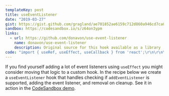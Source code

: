 ```yaml
---
templateKey: post
title: useEventListener
date: "2019-03-27"
gist: https://gist.github.com/gragland/ae701852ae6159c712d860a946cd7ca0
sandbox: https://codesandbox.io/s/z64on3ypm
links:
  - url: https://github.com/donavon/use-event-listener
    name: donavon/use-event-listener
    description: Original source for this hook available as a library
code: "import { useRef, useEffect, useCallback } from 'react';\r\n\r\n\/\/ Usage\r\nfunction App(){\r\n  \/\/ State for storing mouse coordinates\r\n  const [coords, setCoords] = useState({ x: 0, y: 0 });\r\n  \r\n  \/\/ Event handler utilizing useCallback ...\r\n  \/\/ ... so that reference never changes.\r\n  const handler = useCallback(\r\n    ({ clientX, clientY }) => {\r\n      \/\/ Update coordinates\r\n      setCoords({ x: clientX, y: clientY });\r\n    },\r\n    [setCoords]\r\n  );\r\n  \r\n  \/\/ Add event listener using our hook\r\n  useEventListener('mousemove', handler);\r\n  \r\n  return (\r\n    <h1>\r\n      The mouse position is ({coords.x}, {coords.y})\r\n    <\/h1>\r\n  );\r\n}\r\n\r\n\/\/ Hook\r\nfunction useEventListener(eventName, handler, element = global){\r\n  \/\/ Create a ref that stores handler\r\n  const savedHandler = useRef();\r\n  \r\n  \/\/ Update ref.current value if handler changes.\r\n  \/\/ This allows our effect below to always get latest handler ...\r\n  \/\/ ... without us needing to pass it in effect deps array ...\r\n  \/\/ ... and potentially cause effect to re-run every render.\r\n  useEffect(() => {\r\n    savedHandler.current = handler;\r\n  }, [handler]);\r\n\r\n  useEffect(\r\n    () => {\r\n      \/\/ Make sure element supports addEventListener\r\n      const isSupported = element && element.addEventListener;\r\n      if (!isSupported) return;\r\n      \r\n      \/\/ Create event listener that calls handler function stored in ref\r\n      const eventListener = event => savedHandler.current(event);\r\n      \r\n      \/\/ Add event listener\r\n      element.addEventListener(eventName, eventListener);\r\n      \r\n      \/\/ Remove event listener on cleanup\r\n      return () => {\r\n        element.removeEventListener(eventName, eventListener);\r\n      };\r\n    },\r\n    [eventName, element] \/\/ Re-run if eventName or element changes\r\n  );\r\n};"
---
```


If you find yourself adding a lot of event listeners using `useEffect` you might consider moving that logic to a custom hook. In the recipe below we create a `useEventListener` hook that handles checking if `addEventListener` is supported, adding the event listener, and removal on cleanup. See it in action in the [CodeSandbox demo](https://codesandbox.io/s/z64on3ypm).
